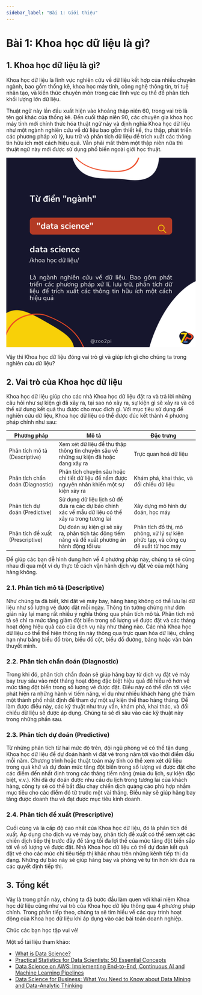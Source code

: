 ```yaml
---
sidebar_label: "Bài 1: Giới thiệu"
---
```


# Bài 1: Khoa học dữ liệu là gì?

## 1. Khoa học dữ liệu là gì?

Khoa học dữ liệu là lĩnh vực nghiên cứu về dữ liệu kết hợp của nhiều chuyên ngành, bao gồm thống kê, khoa học máy tính, công nghệ thông tin, trí tuệ nhân tạo, và kiến thức chuyên môn trong các lĩnh vực cụ thể để phân tích khối lượng lớn dữ liệu.

Thuật ngữ này lần đầu xuất hiện vào khoảng thập niên 60, trong vai trò là tên gọi khác của thống kê. Đến cuối thập niên 90, các chuyên gia khoa học máy tính mới chính thức hóa thuật ngữ này và định nghĩa Khoa học dữ liệu như một ngành nghiên cứu về dữ liệu bao gồm thiết kế, thu thập, phát triển các phương pháp xử lý, lưu trữ và phân tích dữ liệu để trích xuất các thông tin hữu ích một cách hiệu quả. Vẫn phải mất thêm một thập niên nữa thì thuật ngữ này mới được sử dụng phổ biến ngoài giới học thuật.

![Khoa học dữ liệu là gì](./imgs/ds_df.png)

Vậy thì Khoa học dữ liệu đóng vai trò gì và giúp ích gì cho chúng ta trong nghiên cứu dữ liệu?

## 2. Vai trò của Khoa học dữ liệu

Khoa học dữ liệu giúp cho các nhà Khoa học dữ liệu đặt ra và trả lời những câu hỏi như sự kiện gì đã xảy ra, tại sao nó xảy ra, sự kiện gì sẽ xảy ra và có thể sử dụng kết quả thu được cho mục đích gì. Với mục tiêu sử dụng để nghiên cứu dữ liệu, Khoa học dữ liệu có thể được đúc kết thành 4 phương pháp chính như sau:

|Phương pháp|Mô tả|Đặc trưng|
|---|---|---|
|Phân tích mô tả (Descriptive)|Xem xét dữ liệu để thu thập thông tin chuyên sâu về những sự kiện đã hoặc đang xảy ra|Trực quan hoá dữ liệu|
|Phân tích chẩn đoán (Diagnostic)|Phân tích chuyên sâu hoặc chi tiết dữ liệu để nắm được nguyên nhân khiến một sự kiện xảy ra|Khám phá, khai thác, và đối chiếu dữ liệu|
|Phân tích dự đoán (Predictive)|Sử dụng dữ liệu lịch sử để đưa ra các dự báo chính xác về mẫu dữ liệu có thể xảy ra trong tương lai|Xây dựng mô hình dự đoán, học máy|
|Phân tích đề xuất (Prescriptive)|Dự đoán sự kiện gì sẽ xảy ra, phân tích tác động tiềm năng và đề xuất phương án hành động tối ưu|Phân tích đồ thị, mô phỏng, xử lý sự kiện phức tạp, và công cụ đề xuất từ học máy|

Để giúp các bạn dễ hình dung hơn về 4 phương pháp này, chúng ta sẽ cũng nhau đi qua một ví dụ thực tế cách vận hành dịch vụ đặt vé của một hãng hàng không.

### 2.1. Phân tích mô tả (Descriptive)

Như chúng ta đã biết, khi đặt vé máy bay, hãng hàng không có thể lưu lại dữ liệu như số lượng vé được đặt mỗi ngày. Thông tin tưởng chừng như đơn giản này lại mang rất nhiều ý nghĩa thông qua phân tích mô tả. Phân tích mô tả sẽ chỉ ra mức tăng giảm đột biến trong số lượng vé được đặt và các tháng hoạt động hiệu quả cao của dịch vụ này như tháng nào. Các nhà Khoa học dữ liệu có thể thể hiện thông tin này thông qua trực quan hóa dữ liệu, chẳng hạn như bằng biểu đồ tròn, biểu đồ cột, biểu đồ đường, bảng hoặc văn bản thuyết minh.

### 2.2. Phân tích chẩn đoán (Diagnostic)

Trong khi đó, phân tích chẩn đoán sẽ giúp hãng bay từ dịch vụ đặt vé máy bay truy sâu vào một tháng hoạt động đặc biệt hiệu quả để hiểu rõ hơn về mức tăng đột biến trong số lượng vé được đặt. Điều này có thể dẫn tới việc phát hiện ra những hành vi tiềm năng, ví dụ như nhiều khách hàng ghé thăm một thành phố nhất định để tham dự một sự kiện thể thao hàng tháng. Để làm được điều này, các kỹ thuật như truy vấn, khám phá, khai thác, và đối chiếu dữ liệu sẽ được áp dụng. Chúng ta sẽ đi sâu vào các kỹ thuật này trong những phần sau.

### 2.3. Phân tích dự đoán (Predictive)

Từ những phân tích từ hai mức độ trên, đội ngũ phòng vé có thể tận dụng Khoa học dữ liệu để dự đoán hành vi đặt vé trong năm tới vào thời điểm đầu mỗi năm. Chương trình hoặc thuật toán máy tính có thể xem xét dữ liệu trong quá khứ và dự đoán mức tăng đột biến trong số lượng vé được đặt cho các điểm đến nhất định trong các tháng tiềm năng (mùa du lịch, sự kiện đặc biệt, v.v.). Khi đã dự đoán được nhu cầu du lịch trong tương lai của khách hàng, công ty sẽ có thể bắt đầu chạy chiến dịch quảng cáo phù hợp nhắm mục tiêu cho các điểm đó từ trước một vài tháng. Điều này sẽ giúp hãng bay tăng được doanh thu và đạt được mục tiêu kinh doanh.

### 2.4. Phân tích đề xuất (Prescriptive)

Cuối cùng và là cấp độ cao nhất của Khoa học dữ liệu, đó là phân tích đề xuất. Áp dụng cho dịch vụ vé máy bay, phân tích đề xuất có thể xem xét các chiến dịch tiếp thị trước đây để tăng tối đa lợi thế của mức tăng đột biến sắp tới về số lượng vé được đặt. Nhà Khoa học dữ liệu có thể dự đoán kết quả đặt vé cho các mức chi tiêu tiếp thị khác nhau trên những kênh tiếp thị đa dạng. Những dự báo này sẽ giúp hãng bay và phòng vé tự tin hơn khi đưa ra các quyết định tiếp thị.

## 3. Tổng kết

Vâỵ là trong phần này, chúng ta đã bước đầu làm quen với khái niệm Khoa học dữ liệu cũng như vai trò của Khoa học dữ liệu thông qua 4 phương pháp chính. Trong phần tiếp theo, chúng ta sẽ tìm hiểu về các quy trình hoạt động của Khoa học dữ liệu khi áp dụng vào các bài toán doanh nghiệp.

Chúc các bạn học tập vui vẻ!

Một số tài liệu tham khảo:

- [What is Data Science?](https://aws.amazon.com/what-is/data-science/)
- [Practical Statistics for Data Scientists: 50 Essential Concepts](https://www.amazon.com/Practical-Statistics-Data-Scientists-Essential/dp/1491952962)
- [Data Science on AWS: Implementing End-to-End, Continuous AI and Machine Learning Pipelines](https://www.amazon.com/Data-Science-AWS-End-End/dp/1492079391)
- [Data Science for Business: What You Need to Know about Data Mining and Data-Analytic Thinking](https://www.amazon.com/Data-Science-Business-Analytic-Thinking/dp/1449361323)
